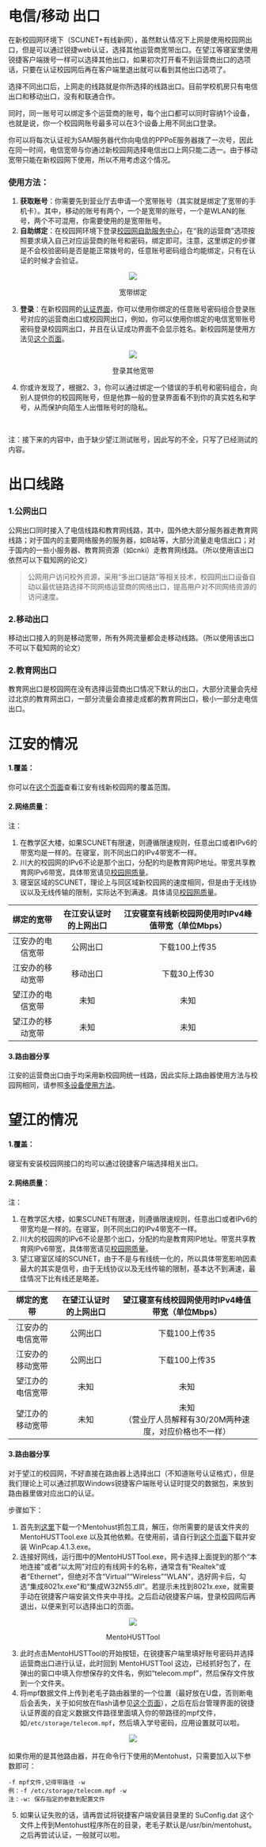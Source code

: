 # 电信/移动 出口

在新校园网环境下（SCUNET+有线新网），虽然默认情况下上网是使用校园网出口，但是可以通过锐捷web认证，选择其他运营商宽带出口。在望江等寝室里使用锐捷客户端拨号一样可以选择其他出口，如果初次打开看不到运营商出口的选项话，只要在认证校园网后再在客户端里退出就可以看到其他出口选项了。

选择不同出口后，上网走的线路就是你所选择的线路出口。目前学校机房只有电信出口和移动出口，没有和联通合作。

同时，同一账号可以绑定多个运营商的账号，每个出口都可以同时容纳1个设备，也就是说，你一个校园网账号最多可以在3个设备上用不同出口登录。

你可以将每次认证视为SAM服务器代你向电信的PPPoE服务器拨了一次号，因此在同一时间，电信宽带与你通过新校园网选择电信出口上网只能二选一。由于移动宽带只能在新校园网下使用，所以不用考虑这个情况。

### 使用方法：

1. **获取账号**：你需要先到营业厅去申请一个宽带账号（其实就是绑定了宽带的手机卡）。其中，移动的账号有两个，一个是宽带的账号，一个是WLAN的账号，两个不可混用，你需要使用的是宽带账号。
2. **自助绑定**：在校园网环境下登录[校园网自助服务中心](http://self.scu.edu.cn:8080/selfservice/)，在“我的运营商”选项按照要求填入自己对应运营商的账号和密码，绑定即可。注意，这里绑定的步骤是不会校验密码是否是能正常拨号的，任意账号密码组合均能绑定，只有在认证的时候才会验证。
  <div align="center">
  <img src="/assets/宽带绑定.jpg"/>
  <p>宽带绑定</p>
  </div>

3. **登录**：在新校园网的[认证界面](http://192.168.2.135)，你可以使用你绑定的任意账号密码组合登录账号对应的运营商出口或校园网出口，例如，你可以使用你绑定的电信宽带账号密码登录校园网出口，并且在认证成功界面不会显示姓名。新校园网是使用方法见[这个页面](../4/校园网使用方法.md)。
  <div align="center">
  <img src="/assets/登录其他出口.jpg"/>
  <p>登录其他宽带</p>
  </div>

4. 你或许发现了，根据2、3，你可以通过绑定一个错误的手机号和密码组合，向别人提供你的校园网账号，但是他靠一般的登录界面看不到你的真实姓名和学号，从而保护向陌生人出借账号时的隐私。

<br>

注：接下来的内容中，由于缺少望江测试账号，因此写的不全，只写了已经测试的内容。

# 出口线路
### 1.公网出口

公网出口同时接入了电信线路和教育网线路，其中，国外绝大部分服务器走教育网线路；对于国内的主要网络服务的服务器，如B站等，大部分流量走电信出口；对于国内的一些小服务器、教育网资源（如cnki）走教育网线路。（所以使用该出口依然可以下载知网的论文）

>公网用户访问校外资源，采用“多出口链路”等相关技术，校园网出口设备自动以最优链路选择不同网络运营商的网络出口，提高用户对不同网络资源的访问速度。

### 2.移动出口

移动出口接入的则是移动宽带，所有外网流量都会走移动线路。（所以使用该出口不可以下载知网的论文）

### 2.教育网出口

教育网出口是校园网在没有选择运营商出口情况下默认的出口，大部分流量会先经过北京的教育网出口，一部分流量会直接走成都的教育网出口，极小一部分走电信出口。

# 江安的情况

#### 1.覆盖：

你可以在[这个页面](../4/校园网使用方法.md)查看江安有线新校园网的覆盖范围。

#### 2.网络质量：
注：
1. 在教学区大楼，如果SCUNET有限速，则遵循限速规则，任意出口或者IPv6的带宽均是一样的。在寝室，则不同出口的IPv4带宽不一样。
2. 川大的校园网的IPv6不论是那个出口，分配的均是教育网IP地址。带宽共享教育网IPv6带宽，具体带宽请见[校园网质量](../4/校园网质量.md)。
3. 寝室区域的SCUNET，理论上与同区域新校园网的速度相同，但是由于无线协议以及无线传输的限制，实际达不到满速。具体请见[校园网质量](../4/校园网质量.md)。

|绑定的宽带|在江安认证时的上网出口|江安寝室有线新校园网使用时IPv4峰值带宽（单位Mbps）|
|:-:|:-:|:-:|
|江安办的电信宽带|公网出口|下载100上传35|
|江安办的移动宽带|移动出口|下载30上传30|
|望江办的电信宽带|未知|未知|
|望江办的移动宽带|未知|未知|

#### 3.路由器分享

江安的运营商出口由于均采用新校园网统一线路，因此实际上路由器使用方法与校园网相同，请参照[多设备使用方法](../4/多设备使用.md)。

# 望江的情况

#### 1.覆盖：

寝室有安装校园网接口的均可以通过锐捷客户端选择相关出口。

#### 2.网络质量：
注：
1. 在教学区大楼，如果SCUNET有限速，则遵循限速规则，任意出口或者IPv6的带宽均是一样的。在寝室，则不同出口的IPv4带宽不一样。
2. 川大的校园网的IPv6不论是那个出口，分配的均是教育网IP地址。带宽共享教育网IPv6带宽，具体带宽请见[校园网质量](../4/校园网质量.md)。
3. 望江寝室区域的SCUNET，由于不是与有线统一化的，所以具体带宽影响因素最大的其实是信号，由于无线协议以及无线传输的限制，基本达不到满速，最佳情况下比有线还是略差。

|绑定的宽带|在望江认证时的上网出口|望江寝室有线校园网使用时IPv4峰值带宽（单位Mbps）|
|:-:|:-:|:-:|
|江安办的电信宽带|公网出口|下载100上传35|
|江安办的移动宽带|公网出口|下载100上传35|
|望江办的电信宽带|未知|未知|
|望江办的移动宽带|未知|未知<br>（营业厅人员解释有30/20M两种速度，对应价格也不一样）|


#### 3.路由器分享

对于望江的校园网，不好直接在路由器上选择出口（不知道账号认证格式），但是我们理论上可以通过抓取Windows锐捷客户端账号认证时提交的数据包，来放到路由器里做对应出口的认证。

步骤如下：
1. 首先到[这里](https://github.com/syaoranwe/SCUNET/tree/master/code/Mentohust)下载一个Mentohust抓包工具，解压，你所需要的是该文件夹的 MentoHUSTTool.exe 以及其他依赖。在使用前，请自行到[这个页面](https://www.winpcap.org/install/)下载并安装  WinPcap.4.1.3.exe。
2. 连接好网线，运行图中的MentoHUSTTool.exe，网卡选择上面提到的那个“本地连接”或者“以太网”对应的有线网卡的名称，通常含有“Realtek”或者“Ethernet”，但绝对不含“Virtual”“Wireless”“WLAN”，选好网卡后，勾选“集成8021x.exe”和“集成W32N55.dll”。若提示未找到8021x.exe，就需要手动在锐捷客户端安装文件夹中寻找。之后启动锐捷客户端，登录校园网后再退出，以便来到可以选择出口的页面。

  <div align="center">
  <img src="/assets/锐捷抓包1.png"/>
  <p>MentoHUSTTool</p>
  </div>

3. 此时点击MentoHUSTTool的开始按钮，在锐捷客户端里填好账号密码并选择运营商出口进行认证，此时回到 MentoHUSTTool 这边，已经抓好包了，在弹出的窗口中填入你想保存的文件名，例如“telecom.mpf”，然后保存文件放到一个文件夹。
4. 将mpf数据文件上传到老毛子路由器里的一个位置（最好放在U盘，否则断电后会丢失，关于如何放在flash请参见[这个页面](https://github.com/syaoranwe/SCUNET/tree/master/code/%E5%A4%A9%E7%BF%BC%E9%A3%9Eyoung)），之后在后台管理界面的锐捷认证界面的自定义数据文件路径里面填入你的带路径的mpf文件，如`/etc/storage/telecom.mpf`，然后填入学号密码，应用设置就可以啦。
  <div align="center">
  <img src="/assets/自定义mpf.jpg"/>
  </div>
  <br>
  如果你用的是其他路由器，并在命令行下使用的Mentohust，只需要加入以下参数即可：

  ```
  -f mpf文件,记得带路径 -w
  例：-f /etc/storage/telecom.mpf -w
  注：-w: 保存指定的参数到配置文件
  ```

5. 如果认证失败的话，请再尝试将锐捷客户端安装目录里的 SuConfig.dat 这个文件上传到Mentohust程序所在的目录，老毛子默认是/usr/bin/mentohust。之后再尝试认证，一般就可以啦。
